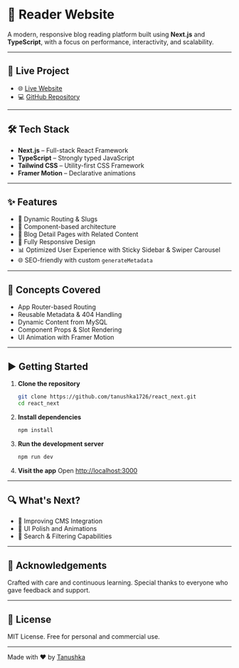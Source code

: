 # 📖 Reader Website

A modern, responsive blog reading platform built using **Next.js** and **TypeScript**, with a focus on performance, interactivity, and scalability.

---

## 🚀 Live Project

- 🌐 [Live Website](https://readerhere.netlify.app)
- 💻 [GitHub Repository](https://github.com/tanushka1726/react_next)

---

## 🛠 Tech Stack

- **Next.js** – Full-stack React Framework
- **TypeScript** – Strongly typed JavaScript
- **Tailwind CSS** – Utility-first CSS Framework
- **Framer Motion** – Declarative animations

---

## ✨ Features

- 🔄 Dynamic Routing & Slugs
- 🧩 Component-based architecture
- 📰 Blog Detail Pages with Related Content
- 📱 Fully Responsive Design
- 📊 Optimized User Experience with Sticky Sidebar & Swiper Carousel
- 🌐 SEO-friendly with custom `generateMetadata`

---

## 🧠 Concepts Covered

- App Router-based Routing
- Reusable Metadata & 404 Handling
- Dynamic Content from MySQL
- Component Props & Slot Rendering
- UI Animation with Framer Motion

---

## ▶️ Getting Started

1. **Clone the repository**
   ```bash
   git clone https://github.com/tanushka1726/react_next.git
   cd react_next
   ```

2. **Install dependencies**
   ```bash
   npm install
   ```

3. **Run the development server**
   ```bash
   npm run dev
   ```

4. **Visit the app**
   Open [http://localhost:3000](http://localhost:3000)

---

## 🔍 What's Next?

- 🎯 Improving CMS Integration
- 🎨 UI Polish and Animations
- 🧾 Search & Filtering Capabilities

---

## 🙌 Acknowledgements

Crafted with care and continuous learning. Special thanks to everyone who gave feedback and support.

---

## 📜 License

MIT License. Free for personal and commercial use.

---

Made with ❤️ by [Tanushka](https://www.linkedin.com/in/tanushka1726/)
